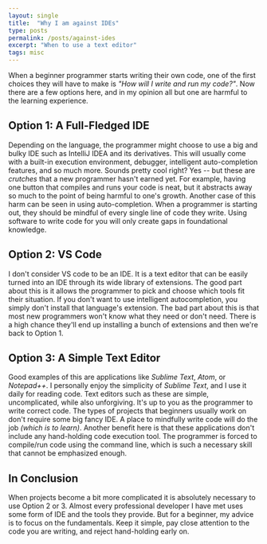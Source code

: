 ```yaml
---
layout: single
title:  "Why I am against IDEs"
type: posts
permalink: /posts/against-ides
excerpt: "When to use a text editor"
tags: misc
---
```


When a beginner programmer starts writing their own code, one of the first choices they will have to make is _"How will I write and run my code?"_. Now there are a few options here, and in my opinion all but one are harmful to the learning experience.

## Option 1: A Full-Fledged IDE
Depending on the language, the programmer might choose to use a big and bulky IDE such as IntelliJ IDEA and its derivatives. This will usually come with a built-in execution environment, debugger, intelligent auto-completion features, and so much more. Sounds pretty cool right? Yes -- but these are _crutches_ that a new programmer hasn't earned yet. For example, having one button that compiles and runs your code is neat, but it abstracts away so much to the point of being harmful to one's growth. Another case of this harm can be seen in using auto-completion. When a programmer is starting out, they should be mindful of every single line of code they write. Using software to write code for you will only create gaps in foundational knowledge.

## Option 2: VS Code
I don't consider VS code to be an IDE. It is a text editor that can be easily turned into an IDE through its wide library of extensions. The good part about this is it allows the programmer to pick and choose which tools fit their situation. If you don't want to use intelligent autocompletion, you simply don't install that language's extension. The bad part about this is that most new programmers won't know what they need or don't need. There is a high chance they'll end up installing a bunch of extensions and then we're back to Option 1.

## Option 3: A Simple Text Editor
Good examples of this are applications like _Sublime Text_, _Atom_, or _Notepad++_. I personally enjoy the simplicity of _Sublime Text_, and I use it daily for reading code. Text editors such as these are simple, uncomplicated, while also unforgiving. It's up to you as the programmer to write correct code. The types of projects that beginners usually work on don't require some big fancy IDE. A place to mindfully write code will do the job _(which is to learn)_. Another benefit here is that these applications don't include any hand-holding code execution tool. The programmer is forced to compile/run code using the command line, which is such a necessary skill that cannot be emphasized enough.

## In Conclusion
When projects become a bit more complicated it is absolutely necessary to use Option 2 or 3. Almost every professional developer I have met uses some form of IDE and the tools they provide. But for a beginner, my advice is to focus on the fundamentals. Keep it simple, pay close attention to the code you are writing, and reject hand-holding early on.